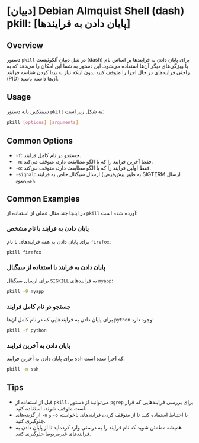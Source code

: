 # [دبیان] Debian Almquist Shell (dash) pkill: [پایان دادن به فرایندها]

## Overview
دستور `pkill` در شل دبیان آلکوئیست (dash) برای پایان دادن به فرایندها بر اساس نام یا ویژگی‌های دیگر آن‌ها استفاده می‌شود. این دستور به شما این امکان را می‌دهد که به راحتی فرایندهای در حال اجرا را متوقف کنید بدون اینکه نیاز به پیدا کردن شناسه فرایند (PID) آن‌ها داشته باشید.

## Usage
سینتکس پایه دستور `pkill` به شکل زیر است:

```bash
pkill [options] [arguments]
```

## Common Options
- `-f`: جستجو در نام کامل فرایند.
- `-n`: فقط آخرین فرایند را که با الگو مطابقت دارد، متوقف می‌کند.
- `-o`: فقط اولین فرایند را که با الگو مطابقت دارد، متوقف می‌کند.
- `-signal`: ارسال سیگنال خاص به فرایند (به طور پیش‌فرض SIGTERM ارسال می‌شود).

## Common Examples
در اینجا چند مثال عملی از استفاده از `pkill` آورده شده است:

### پایان دادن به فرایند با نام مشخص
برای پایان دادن به همه فرایندهای با نام `firefox`:
```bash
pkill firefox
```

### پایان دادن به فرایند با استفاده از سیگنال
برای ارسال سیگنال `SIGKILL` به فرایندهای `myapp`:
```bash
pkill -9 myapp
```

### جستجو در نام کامل فرایند
برای پایان دادن به فرایندهایی که در نام کامل آن‌ها `python` وجود دارد:
```bash
pkill -f python
```

### پایان دادن به آخرین فرایند
برای پایان دادن به آخرین فرایند `ssh` که اجرا شده است:
```bash
pkill -n ssh
```

## Tips
- قبل از استفاده از `pkill`، می‌توانید از دستور `pgrep` برای بررسی فرایندهایی که قرار است متوقف شوند، استفاده کنید.
- از گزینه‌های `-n` و `-o` با احتیاط استفاده کنید تا از متوقف کردن فرایندهای ناخواسته جلوگیری کنید.
- همیشه مطمئن شوید که نام فرایند را به درستی وارد کرده‌اید تا از پایان دادن به فرایندهای غیرمربوط جلوگیری کنید.